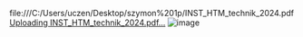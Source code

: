 file:///C:/Users/uczen/Desktop/szymon%201p/INST_HTM_technik_2024.pdf
[Uploading INST_HTM_technik_2024.pdf…]()
![image](https://github.com/user-attachments/assets/df3c80cd-a439-4592-931f-26f94b06988a)
